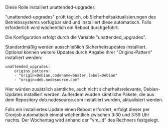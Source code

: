 Diese Rolle installiert unattended-upgrades

"unattended-upgrades" prüft täglich, ob Sicherheitsaktualisierungen des Betriebssystems verfügbar sind und installiert diese automatisch. Falls erforderlich wird wöchentlich ein Reboot durchgeführt.

Die Konfiguration erfolgt durch die Variable "unattended_upgrades".

Standardmäßig werden ausschließlich Sicherheitsupdates installiert.
Optional können weitere Updates durch Angabe ihrer "Origins-Pattern" installiert werden:
```
unattended_upgrades:
    origins_pattern:
    - "origin=Debian,codename=buster,label=Debian"
    - "origin=deb.nodesource.com"
```
Hier würden zusätzlich sämtliche, auch nicht sicherheitsrelevante, Debian-Updates installiert werden.
Außerdem würden sämtliche Pakete, die aus dem Repository deb.nodesource.com installiert wurden, aktualisiert werden.

Falls ein installiertes Update einen Reboot erfordert, erfolgt dieser per Cronjob automatisch einmal wöchentlich zwischen 3:30 und 3:59 Uhr nachts. Der Wochentag wird anhand der "vm_id" des Rechners festgelegt.